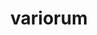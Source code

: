 ---
title: "variorum"
layout: cache
categories: [package, develop-2024-05-26]
meta: {"versions": ["0.8.0"], "compilers": ["gcc@=11.4.0", "oneapi@=2024.0.0"], "oss": ["ubuntu22.04"], "platforms": ["linux"], "targets": ["x86_64_v3"], "stacks": ["e4s", "e4s-oneapi", "root"], "num_specs": 2, "num_specs_by_stack": {"root": 2, "e4s": 1, "e4s-oneapi": 1}}
spec_details: [{"hash": "26r7ea4lfjpsv3dhtsh2rjdznuz4dp5j", "compiler": "gcc@=11.4.0", "versions": ["0.8.0"], "os": "ubuntu22.04", "platform": "linux", "target": "x86_64_v3", "variants": ["build_system=cmake", "build_type=Release", "~docs", "generator=make", "~ipo", "+shared"], "stacks": ["root", "e4s"], "size": "-", "tarball": "https://binaries.spack.io/releases/develop-2024-05-26/build_cache/linux-ubuntu22.04-x86_64_v3/gcc-11.4.0/variorum-0.8.0/linux-ubuntu22.04-x86_64_v3-gcc-11.4.0-variorum-0.8.0-26r7ea4lfjpsv3dhtsh2rjdznuz4dp5j.spack"}, {"hash": "hnxfiqre2tf542fg3jaicmz6wwl6rqvx", "compiler": "oneapi@=2024.0.0", "versions": ["0.8.0"], "os": "ubuntu22.04", "platform": "linux", "target": "x86_64_v3", "variants": ["build_system=cmake", "build_type=Release", "~docs", "generator=make", "~ipo", "+shared"], "stacks": ["root", "e4s-oneapi"], "size": "-", "tarball": "https://binaries.spack.io/releases/develop-2024-05-26/build_cache/linux-ubuntu22.04-x86_64_v3/oneapi-2024.0.0/variorum-0.8.0/linux-ubuntu22.04-x86_64_v3-oneapi-2024.0.0-variorum-0.8.0-hnxfiqre2tf542fg3jaicmz6wwl6rqvx.spack"}]
---